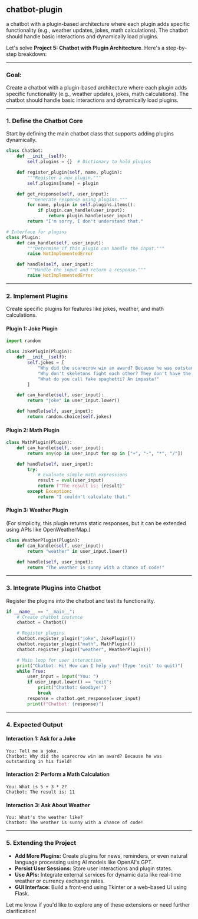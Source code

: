 ## chatbot-plugin
a chatbot with a plugin-based architecture where each plugin adds specific functionality (e.g., weather updates, jokes, math calculations). The chatbot should handle basic interactions and dynamically load plugins.

Let's solve **Project 5: Chatbot with Plugin Architecture**. Here's a step-by-step breakdown:

---

### **Goal:**
Create a chatbot with a plugin-based architecture where each plugin adds specific functionality (e.g., weather updates, jokes, math calculations). The chatbot should handle basic interactions and dynamically load plugins.

---

### **1. Define the Chatbot Core**

Start by defining the main chatbot class that supports adding plugins dynamically.

```python
class Chatbot:
    def __init__(self):
        self.plugins = {}  # Dictionary to hold plugins

    def register_plugin(self, name, plugin):
        """Register a new plugin."""
        self.plugins[name] = plugin

    def get_response(self, user_input):
        """Generate response using plugins."""
        for name, plugin in self.plugins.items():
            if plugin.can_handle(user_input):
                return plugin.handle(user_input)
        return "I'm sorry, I don't understand that."

# Interface for plugins
class Plugin:
    def can_handle(self, user_input):
        """Determine if this plugin can handle the input."""
        raise NotImplementedError

    def handle(self, user_input):
        """Handle the input and return a response."""
        raise NotImplementedError
```

---

### **2. Implement Plugins**

Create specific plugins for features like jokes, weather, and math calculations.

#### **Plugin 1: Joke Plugin**
```python
import random

class JokePlugin(Plugin):
    def __init__(self):
        self.jokes = [
            "Why did the scarecrow win an award? Because he was outstanding in his field!",
            "Why don't skeletons fight each other? They don't have the guts.",
            "What do you call fake spaghetti? An impasta!"
        ]

    def can_handle(self, user_input):
        return "joke" in user_input.lower()

    def handle(self, user_input):
        return random.choice(self.jokes)
```

#### **Plugin 2: Math Plugin**
```python
class MathPlugin(Plugin):
    def can_handle(self, user_input):
        return any(op in user_input for op in ["+", "-", "*", "/"])

    def handle(self, user_input):
        try:
            # Evaluate simple math expressions
            result = eval(user_input)
            return f"The result is: {result}"
        except Exception:
            return "I couldn't calculate that."
```

#### **Plugin 3: Weather Plugin**
(For simplicity, this plugin returns static responses, but it can be extended using APIs like OpenWeatherMap.)

```python
class WeatherPlugin(Plugin):
    def can_handle(self, user_input):
        return "weather" in user_input.lower()

    def handle(self, user_input):
        return "The weather is sunny with a chance of code!"
```

---

### **3. Integrate Plugins into Chatbot**

Register the plugins into the chatbot and test its functionality.

```python
if __name__ == "__main__":
    # Create chatbot instance
    chatbot = Chatbot()

    # Register plugins
    chatbot.register_plugin("joke", JokePlugin())
    chatbot.register_plugin("math", MathPlugin())
    chatbot.register_plugin("weather", WeatherPlugin())

    # Main loop for user interaction
    print("Chatbot: Hi! How can I help you? (Type 'exit' to quit)")
    while True:
        user_input = input("You: ")
        if user_input.lower() == "exit":
            print("Chatbot: Goodbye!")
            break
        response = chatbot.get_response(user_input)
        print(f"Chatbot: {response}")
```

---

### **4. Expected Output**

#### Interaction 1: Ask for a Joke
```
You: Tell me a joke.
Chatbot: Why did the scarecrow win an award? Because he was outstanding in his field!
```

#### Interaction 2: Perform a Math Calculation
```
You: What is 5 + 3 * 2?
Chatbot: The result is: 11
```

#### Interaction 3: Ask About Weather
```
You: What's the weather like?
Chatbot: The weather is sunny with a chance of code!
```

---

### **5. Extending the Project**

- **Add More Plugins:** Create plugins for news, reminders, or even natural language processing using AI models like OpenAI's GPT.
- **Persist User Sessions:** Store user interactions and plugin states.
- **Use APIs:** Integrate external services for dynamic data like real-time weather or currency exchange rates.
- **GUI Interface:** Build a front-end using Tkinter or a web-based UI using Flask.

Let me know if you'd like to explore any of these extensions or need further clarification!
